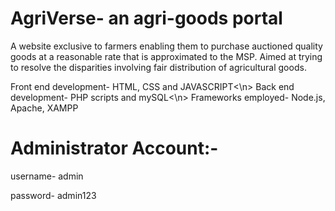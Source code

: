 # AgriVerse- an agri-goods portal
A website exclusive to farmers enabling them to purchase auctioned quality goods at a reasonable rate that is approximated to the MSP.
Aimed at trying to resolve the disparities involving fair distribution of agricultural goods.

Front end development- HTML, CSS and JAVASCRIPT<\n>
Back end development- PHP scripts and mySQL<\n>
Frameworks employed- Node.js, Apache, XAMPP

# Administrator Account:- 
username- admin

password- admin123
